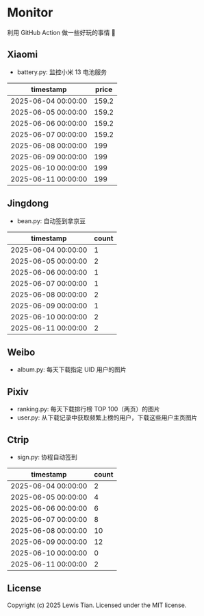 # Monitor

利用 GitHub Action 做一些好玩的事情 🤣

## Xiaomi

- battery.py: 监控小米 13 电池服务

<!-- xiaomi13battery-start -->

| timestamp | price |
| --- | --- |
| 2025-06-04 00:00:00 | 159.2 |
| 2025-06-05 00:00:00 | 159.2 |
| 2025-06-06 00:00:00 | 159.2 |
| 2025-06-07 00:00:00 | 159.2 |
| 2025-06-08 00:00:00 | 199 |
| 2025-06-09 00:00:00 | 199 |
| 2025-06-10 00:00:00 | 199 |
| 2025-06-11 00:00:00 | 199 |

<!-- xiaomi13battery-end -->

## Jingdong

- bean.py: 自动签到拿京豆

<!-- jingdongbean-start -->

| timestamp | count |
| --- | --- |
| 2025-06-04 00:00:00 | 1 |
| 2025-06-05 00:00:00 | 2 |
| 2025-06-06 00:00:00 | 1 |
| 2025-06-07 00:00:00 | 1 |
| 2025-06-08 00:00:00 | 2 |
| 2025-06-09 00:00:00 | 1 |
| 2025-06-10 00:00:00 | 2 |
| 2025-06-11 00:00:00 | 2 |

<!-- jingdongbean-end -->

## Weibo

- album.py: 每天下载指定 UID 用户的图片

## Pixiv

- ranking.py: 每天下载排行榜 TOP 100（两页）的图片
- user.py: 从下载记录中获取频繁上榜的用户，下载这些用户主页图片

## Ctrip

- sign.py: 协程自动签到

<!-- ctrip_sign-start -->

| timestamp | count |
| --- | --- |
| 2025-06-04 00:00:00 | 2 |
| 2025-06-05 00:00:00 | 4 |
| 2025-06-06 00:00:00 | 6 |
| 2025-06-07 00:00:00 | 8 |
| 2025-06-08 00:00:00 | 10 |
| 2025-06-09 00:00:00 | 12 |
| 2025-06-10 00:00:00 | 0 |
| 2025-06-11 00:00:00 | 2 |

<!-- ctrip_sign-end -->

## License

Copyright (c) 2025 Lewis Tian. Licensed under the MIT license.
